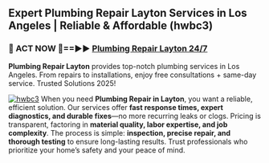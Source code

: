## Expert Plumbing Repair Layton Services in Los Angeles | Reliable & Affordable (hwbc3)  

<h3>🚿 ACT NOW 🌟==►► <a href="https://tinyurl.com/2ne6vx2x" rel="nofollow">Plumbing Repair Layton 24/7</a></h3>

**Plumbing Repair Layton** provides top-notch plumbing services in Los Angeles. From repairs to installations, enjoy free consultations + same-day service. Trusted Solutions 2025!

[![hwbc3](https://i.imgur.com/4PFF4AK.jpeg)](https://tinyurl.com/2ne6vx2x)
When you need **Plumbing Repair in Layton**, you want a reliable, efficient solution. Our services offer **fast response times, expert diagnostics, and durable fixes**—no more recurring leaks or clogs. Pricing is transparent, factoring in **material quality, labor expertise, and job complexity**. The process is simple: **inspection, precise repair, and thorough testing** to ensure long-lasting results. Trust professionals who prioritize your home’s safety and your peace of mind.